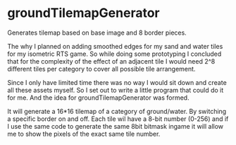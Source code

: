 # groundTilemapGenerator
Generates tilemap based on base image and 8 border pieces.


The why
I planned on adding smoothed edges for my sand and water tiles for my isometric RTS game. So while doing some prototyping I concluded that for the complexity of the effect of an adjacent tile I would need 2^8 different tiles per category to cover all possible tile arrangement.

Since I only have limited time there was no way I would sit down and create all these assets myself. So I set out to write a little program that could do it for me. And the idea for groundTilemapGenerator was formed.

It will generate a 16*16 tilemap of a category of ground/water. By switching a specific border on and off. Each tile wil have a 8-bit number (0-256) and if I use the same code to generate the same 8bit bitmask ingame it will allow me to show the pixels of the exact same tile number. 


